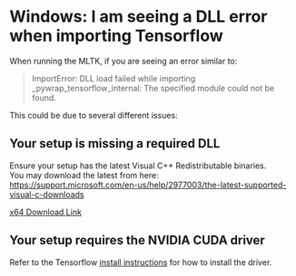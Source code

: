 # Windows: I am seeing a DLL error when importing Tensorflow

When running the MLTK, if you are seeing an error similar to:

> ImportError: DLL load failed while importing _pywrap_tensorflow_internal: The specified module could not be found.

This could be due to several different issues:

## Your setup is missing a required DLL

Ensure your setup has the latest Visual C++ Redistributable binaries.  
You may download the latest from here:  
https://support.microsoft.com/en-us/help/2977003/the-latest-supported-visual-c-downloads

[x64 Download Link](https://aka.ms/vs/17/release/vc_redist.x64.exe)


## Your setup requires the NVIDIA CUDA driver

Refer to the Tensorflow [install instructions](https://www.tensorflow.org/install/pip) for how to install the driver.


